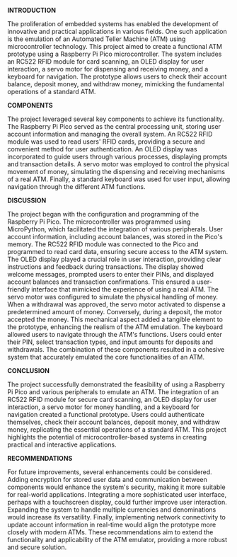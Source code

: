 **INTRODUCTION**

The proliferation of embedded systems has enabled the development of innovative and practical applications in various fields. One such application is the emulation of an Automated Teller Machine (ATM) using microcontroller technology. This project aimed to create a functional ATM prototype using a Raspberry Pi Pico microcontroller. The system includes an RC522 RFID module for card scanning, an OLED display for user interaction, a servo motor for dispensing and receiving money, and a keyboard for navigation. The prototype allows users to check their account balance, deposit money, and withdraw money, mimicking the fundamental operations of a standard ATM.

**COMPONENTS**

The project leveraged several key components to achieve its functionality. The Raspberry Pi Pico served as the central processing unit, storing user account information and managing the overall system. An RC522 RFID module was used to read users' RFID cards, providing a secure and convenient method for user authentication. An OLED display was incorporated to guide users through various processes, displaying prompts and transaction details. A servo motor was employed to control the physical movement of money, simulating the dispensing and receiving mechanisms of a real ATM. Finally, a standard keyboard was used for user input, allowing navigation through the different ATM functions.

**DISCUSSION**

The project began with the configuration and programming of the Raspberry Pi Pico. The microcontroller was programmed using MicroPython, which facilitated the integration of various peripherals. User account information, including account balances, was stored in the Pico's memory. The RC522 RFID module was connected to the Pico and programmed to read card data, ensuring secure access to the ATM system.
The OLED display played a crucial role in user interaction, providing clear instructions and feedback during transactions. The display showed welcome messages, prompted users to enter their PINs, and displayed account balances and transaction confirmations. This ensured a user-friendly interface that mimicked the experience of using a real ATM.
The servo motor was configured to simulate the physical handling of money. When a withdrawal was approved, the servo motor activated to dispense a predetermined amount of money. Conversely, during a deposit, the motor accepted the money. This mechanical aspect added a tangible element to the prototype, enhancing the realism of the ATM emulation.
The keyboard allowed users to navigate through the ATM's functions. Users could enter their PIN, select transaction types, and input amounts for deposits and withdrawals. The combination of these components resulted in a cohesive system that accurately emulated the core functionalities of an ATM.

**CONCLUSION**

The project successfully demonstrated the feasibility of using a Raspberry Pi Pico and various peripherals to emulate an ATM. The integration of an RC522 RFID module for secure card scanning, an OLED display for user interaction, a servo motor for money handling, and a keyboard for navigation created a functional prototype. Users could authenticate themselves, check their account balances, deposit money, and withdraw money, replicating the essential operations of a standard ATM. This project highlights the potential of microcontroller-based systems in creating practical and interactive applications.

**RECOMMENDATIONS**

For future improvements, several enhancements could be considered. Adding encryption for stored user data and communication between components would enhance the system's security, making it more suitable for real-world applications. Integrating a more sophisticated user interface, perhaps with a touchscreen display, could further improve user interaction. Expanding the system to handle multiple currencies and denominations would increase its versatility. Finally, implementing network connectivity to update account information in real-time would align the prototype more closely with modern ATMs. These recommendations aim to extend the functionality and applicability of the ATM emulator, providing a more robust and secure solution.






